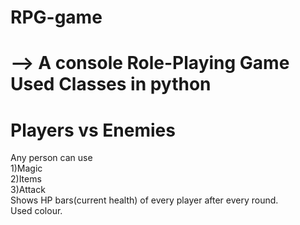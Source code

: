 # RPG-game
--> A console Role-Playing Game
Used Classes in python
=======================
Players vs Enemies
=======================
Any person can use 
<br>
1)Magic<br>
2)Items<br>
3)Attack<br>
Shows HP bars(current health) of every player after every round.<br>
Used colour.
